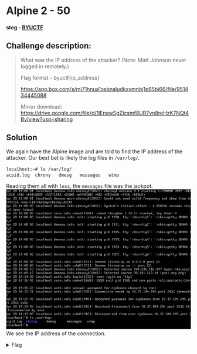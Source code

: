 # Alpine 2 - 50
#### steg - [BYUCTF](../main.md)

## Challenge description:
> What was the IP address of the attacker? (Note: Matt Johnson never logged in remotely.)
>
> Flag format - byuctf{ip_address}
> 
> https://app.box.com/s/mi71hnua1osbnaludkxvmnbj1p65bi66/file/951434445088
> 
> Mirror download: https://drive.google.com/file/d/1lEnawSgZicsmf8UR7yn8reHzK7NQt4Bv/view?usp=sharing



## Solution
We again have the Alpine image and are told to find the IP address of the attacker. Our best bet is likely the log files in `/var/log/`.
```
localhost:~# ls /var/log/
acpid.log  chrony   dmesg   messages   wtmp
```
Reading them all with `less`, the `messages` file was the jackpot.
![Screenshot of messages file](../assets/ksnip_20220529-002203.png)
We see the IP address of the connection.

<details> 
    <summary>Flag</summary>
byuctf{10.37.184.245}
</details>